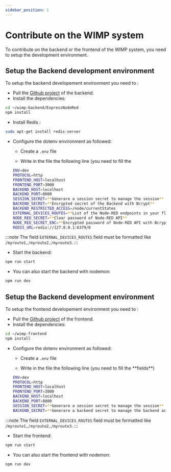```yaml
---
sidebar_position: 1
---
```


# Contribute on the WIMP system

To contribute on the backend or the frontend of the WIMP system, you need to setup the development environment. 

## Setup the Backend development environment

To setup the backend developement environment you need to :
- Pull the [Github project](https://github.com/ptidejteam/wimp-backend) of the backend.
- Install the dependencies:
```bash
cd ~/wimp-backend/ExpressNodeRed
npm install
```

- Install Redis :
```bash
sudo apt-get install redis-server
```

- Configure the dotenv environment as followed:
    - Create a `.env` file
    
    - Write in the file the following line (you need to fill the 
    ```bash
    ENV=dev
    PROTOCOL=http
    FRONTEND_HOST=localhost
    FRONTEND_PORT=3000
    BACKEND_HOST=localhost
    BACKEND_PORT=8000
    SESSION_SECRET=**Generare a session secret to manage the session**
    BACKEND_SECRET=**Encrypted secret of the Backend with Bcrypt**
    BACKEND_RESTRICTED_ACCESS=/node/currentStates
    EXTERNAL_DEVICES_ROUTES=**List of the Node-RED endpoints in your flows**
    NODE_RED_SECRET=**Clear password of Node-RED API**
    NODE_RED_SECRET_ENC=**Encrypted password of Node-RED API with Bcrypt**
    REDIS_URL=redis://127.0.0.1:6379/0
    ```

:::note
The field `EXTERNAL_DEVICES_ROUTES` field must be formatted like `/myroute1,/myroute2,/myroute3`.
:::

- Start the backend:
```bash
npm run start
```

- You can also start the backend with nodemon:
```bash
npm run dev
```

## Setup the Backend development environment

To setup the frontend developement environment you need to :
- Pull the [Github project](https://github.com/ptidejteam/wimp-frontend) of the frontend.
- Install the dependencies:
```bash
cd ~/wimp-frontend
npm install
```
- Configure the dotenv environment as followed:
    - Create a `.env` file

    - Write in the file the following line (you need to fill the **fields\**)
    ```bash
    ENV=dev
    PROTOCOL=http
    FRONTEND_HOST=localhost
    FRONTEND_PORT=3000
    BACKEND_HOST=localhost
    BACKEND_PORT=8000
    SESSION_SECRET=**Generare a session secret to manage the session**
    BACKEND_SECRET=**Generare a backend secret to manage the backend access**
    ```

:::note
The field `EXTERNAL_DEVICES_ROUTES` field must be formatted like `/myroute1,/myroute2,/myroute3`.
:::

- Start the frontend:
```bash
npm run start
```

- You can also start the frontend with nodemon:
```bash
npm run dev
```